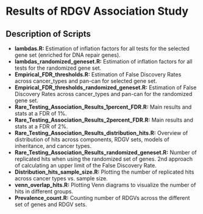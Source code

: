 # Results of RDGV Association Study

## Description of Scripts
* **lambdas.R:** Estimation of inflation factors for all tests for the selected gene set (enriched for DNA repair genes).
* **lambdas_randomized_geneset.R:** Estimation of inflation factors for all tests for the randomized gene set.
* **Empirical_FDR_thresholds.R:** Estimation of False Discovery Rates across cancer_types and pan-can for selected gene set.
* **Empirical_FDR_thresholds_randomized_geneset.R:** Estimation of False Discovery Rates across cancer_types and pan-can for the randomized gene set.
* **Rare_Testing_Association_Results_1percent_FDR.R:** Main results and stats at a FDR of 1%.
* **Rare_Testing_Association_Results_2percent_FDR.R:** Main results and stats at a FDR of 2%.
* **Rare_Testing_Association_Results_distribution_hits.R:** Overview of distribution of hits across components, RDGV sets, models of inheritance, and cancer types.
* **Rare_Testing_Association_Results_randomized_geneset.R:** Number of replicated hits when using the randomized set of genes. 2nd approach of calculating an upper limit of the False Discovery Rate.
* **Distribution_hits_sample_size.R:** Plotting the number of replicated hits across cancer types vs. sample size.
* **venn_overlap_hits.R:**  Plotting Venn diagrams to visualize the number of hits in different groups. 
* **Prevalence_count.R:**  Counting number of RDGVs across the different set of genes and RDGV sets.
